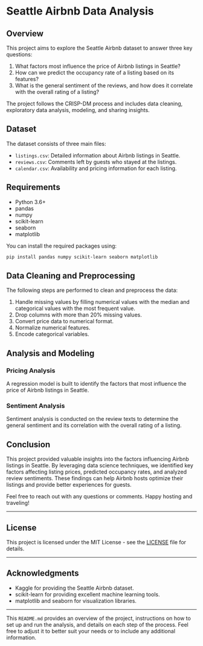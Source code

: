 

# Seattle Airbnb Data Analysis

## Overview

This project aims to explore the Seattle Airbnb dataset to answer three key questions:
1. What factors most influence the price of Airbnb listings in Seattle?
2. How can we predict the occupancy rate of a listing based on its features?
3. What is the general sentiment of the reviews, and how does it correlate with the overall rating of a listing?

The project follows the CRISP-DM process and includes data cleaning, exploratory data analysis, modeling, and sharing insights.

## Dataset

The dataset consists of three main files:
- `listings.csv`: Detailed information about Airbnb listings in Seattle.
- `reviews.csv`: Comments left by guests who stayed at the listings.
- `calendar.csv`: Availability and pricing information for each listing.

## Requirements

- Python 3.6+
- pandas
- numpy
- scikit-learn
- seaborn
- matplotlib

You can install the required packages using:
```bash
pip install pandas numpy scikit-learn seaborn matplotlib
```

## Data Cleaning and Preprocessing

The following steps are performed to clean and preprocess the data:

1. Handle missing values by filling numerical values with the median and categorical values with the most frequent value.
2. Drop columns with more than 20% missing values.
3. Convert price data to numerical format.
4. Normalize numerical features.
5. Encode categorical variables.

## Analysis and Modeling

### Pricing Analysis

A regression model is built to identify the factors that most influence the price of Airbnb listings in Seattle.


### Sentiment Analysis

Sentiment analysis is conducted on the review texts to determine the general sentiment and its correlation with the overall rating of a listing.


## Conclusion

This project provided valuable insights into the factors influencing Airbnb listings in Seattle. By leveraging data science techniques, we identified key factors affecting listing prices, predicted occupancy rates, and analyzed review sentiments. These findings can help Airbnb hosts optimize their listings and provide better experiences for guests.

Feel free to reach out with any questions or comments. Happy hosting and traveling!

---

## License

This project is licensed under the MIT License - see the [LICENSE](LICENSE) file for details.

---

## Acknowledgments

- Kaggle for providing the Seattle Airbnb dataset.
- scikit-learn for providing excellent machine learning tools.
- matplotlib and seaborn for visualization libraries.

---

This `README.md` provides an overview of the project, instructions on how to set up and run the analysis, and details on each step of the process. Feel free to adjust it to better suit your needs or to include any additional information.